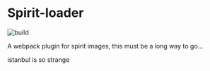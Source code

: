# Spirit-loader

![build](https://travis-ci.org/879479119/Spirit-loader.svg?branch=master)

A webpack plugin for spirit images, this must be a long way to go...

istanbul is so strange